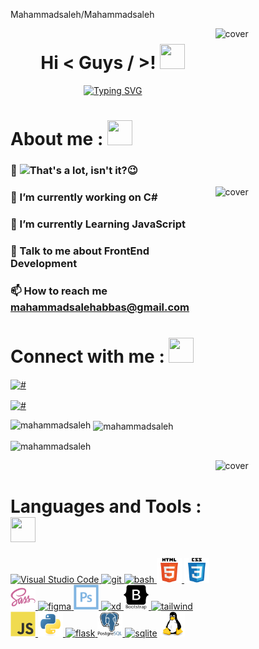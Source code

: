 Mahammadsaleh/Mahammadsaleh
<!--======================================================= "Typing" Gif =======================================================-->
<img align="right" align="right" width="35%" height="250px" src="https://media.giphy.com/media/l2Je3ktsieOfOGa1G/giphy.gif" alt="cover"/>
<div align="center">

<!--======================================================= Header Section =======================================================-->
<h1 display="inline-block">Hi < Guys / >! <img height = 40px width = 40px src = "https://raw.githubusercontent.com/MartinHeinz/MartinHeinz/master/wave.gif"></h1>

[![Typing SVG](https://readme-typing-svg.herokuapp.com?color=06ff06&size=22&lines=<h1>I'm+Front+End+Developer</h1>)]()

</div>

<!--======================================================= About Section =======================================================-->
<h1> About me : <img src='https://raw.githubusercontent.com/MartinHeinz/MartinHeinz/master/wave.gif' height = 40px width = 40px></h1>

<!--======================================================= Viewer Counter =======================================================-->
### 🔎 <img title="That's a lot, isn't it?😉" src="https://komarev.com/ghpvc/?username=Mahammdsaleh&color=228c22&style=flat">

<!--======================================================= "We can code this" Gif =======================================================-->
<img align="right" align="right" width="35%" height="250px" src="https://media.giphy.com/media/fwbZnTftCXVocKzfxR/giphy.gif" alt="cover"/>

<!--======================================================= Introduce Section =======================================================-->
### 🔭 I’m currently working on C# 

### 🌱 I’m currently Learning JavaScript

### 💬 Talk to me about FrontEnd Development

### 📫 How to reach me mahammadsalehabbas@gmail.com

<!--======================================================= Connect with Me Start =======================================================-->
<h1 align="left" > Connect with me : <img src='https://raw.githubusercontent.com/ShahriarShafin/ShahriarShafin/main/Assets/handshake.gif' height = 40px width = 40px> </h1>

<!--======================================================= Social Links =======================================================-->

<a href="https://www.linkedin.com/in/mahammadsaleh-abbas-b02524197/" target="blank"><img align="center" src="https://raw.githubusercontent.com/rahuldkjain/github-profile-readme-generator/master/src/images/icons/Social/linked-in-alt.svg" alt="#" height="30" width="40" /></a>

<a href="https://www.instagram.com/mahammadsalehabbas/" target="blank"><img align="center" src="https://raw.githubusercontent.com/rahuldkjain/github-profile-readme-generator/master/src/images/icons/Social/instagram.svg" alt="#" height="30" width="40" /></a>

<p><img align="left"  src="https://github-readme-stats.vercel.app/api/top-langs?username=mahammadsaleh&show_icons=true&locale=en&layout=compact" alt="mahammadsaleh" /></p>

<p>&nbsp;<img align="center"  src="https://github-readme-stats.vercel.app/api?username=mahammadsaleh&show_icons=true&locale=en" alt="mahammadsaleh" /></p>

<p><img align="center" src="https://github-readme-streak-stats.herokuapp.com/?user=mahammadsaleh&" alt="mahammadsaleh" /></p>


<!--======================================================= "Eat Sleep Code Repeat" Gif =======================================================-->
<img align="right" width="35%" height="250px" src="https://media.giphy.com/media/USV0ym3bVWQJJmNu3N/giphy.gif" alt="cover"/>

<br>

<!--======================================================= Language & Tools Start =======================================================-->
<h1 align="left"> Languages and Tools : <img src = "https://media2.giphy.com/media/QssGEmpkyEOhBCb7e1/giphy.gif?cid=ecf05e47a0n3gi1bfqntqmob8g9aid1oyj2wr3ds3mg700bl&rid=giphy.gif" height = 40px width = 40px ></h1> 
<!-- Visual Studio Code -->
<a href="https://code.visualstudio.com/" target="_blank"> <img src="https://stijndv.com/goodies/big-sur-replacement-icons/VScode.svg" alt="Visual Studio Code" width="40" height="40"/> </a>
<!-- Git -->
<a href="https://git-scm.com/" target="_blank" rel="noreferrer"> <img src="https://www.vectorlogo.zone/logos/git-scm/git-scm-icon.svg" alt="git" width="40" height="40"/> </a>
<!-- Bash -->
<a href="https://www.gnu.org/software/bash/" target="_blank" rel="noreferrer"> <img src="https://www.vectorlogo.zone/logos/gnu_bash/gnu_bash-icon.svg" alt="bash" width="40" height="40"/> </a>
<!-- Html -->
<a href="https://www.w3.org/html/" target="_blank" rel="noreferrer"> <img src="https://raw.githubusercontent.com/devicons/devicon/master/icons/html5/html5-original-wordmark.svg" alt="html5" width="40" height="40"/> </a> 
<!-- Css -->
<a href="https://www.w3schools.com/css/" target="_blank" rel="noreferrer"> <img src="https://raw.githubusercontent.com/devicons/devicon/master/icons/css3/css3-original-wordmark.svg" alt="css3" width="40" height="40"/> </a> 
<!-- Sass -->
<a href="https://sass-lang.com" target="_blank" rel="noreferrer"> <img src="https://raw.githubusercontent.com/devicons/devicon/master/icons/sass/sass-original.svg" alt="sass" width="40" height="40"/>
<!-- Figma -->
<a href="https://www.figma.com/" target="_blank" rel="noreferrer"> <img src="https://www.vectorlogo.zone/logos/figma/figma-icon.svg" alt="figma" width="40" height="40"/> </a>
<!-- PhotoShop -->
<a href="https://www.photoshop.com/en" target="_blank" rel="noreferrer"> <img src="https://raw.githubusercontent.com/devicons/devicon/master/icons/photoshop/photoshop-line.svg" alt="photoshop" width="40" height="40"/> </a>
<!-- AdobeXd -->
<a href="https://www.adobe.com/products/xd.html" target="_blank" rel="noreferrer"> <img src="https://cdn.worldvectorlogo.com/logos/adobe-xd.svg" alt="xd" width="40" height="40"/> </a>
<!-- BootStrap -->
<a href="https://getbootstrap.com" target="_blank" rel="noreferrer"> <img src="https://raw.githubusercontent.com/devicons/devicon/master/icons/bootstrap/bootstrap-plain-wordmark.svg" alt="bootstrap" width="40" height="40"/> </a> 
<!-- TailwindCSS -->
<a href="https://tailwindcss.com/" target="_blank" rel="noreferrer"> <img src="https://www.vectorlogo.zone/logos/tailwindcss/tailwindcss-icon.svg" alt="tailwind" width="40" height="40"/> </a>
<!-- JavaScript -->
<a href="https://developer.mozilla.org/en-US/docs/Web/JavaScript" target="_blank" rel="noreferrer"> <img src="https://raw.githubusercontent.com/devicons/devicon/master/icons/javascript/javascript-original.svg" alt="javascript" width="40" height="40"/> </a>
<!-- Python -->
<a href="https://www.python.org" target="_blank" rel="noreferrer"> <img src="https://raw.githubusercontent.com/devicons/devicon/master/icons/python/python-original.svg" alt="python" width="40" height="40"/> </a> 
<!-- Flask -->
<a href="https://flask.palletsprojects.com/" target="_blank" rel="noreferrer"> <img src="https://www.vectorlogo.zone/logos/pocoo_flask/pocoo_flask-icon.svg" alt="flask" width="40" height="40"/> </a> 
<!-- PostgreSql -->
<a href="https://www.postgresql.org" target="_blank" rel="noreferrer"> <img src="https://raw.githubusercontent.com/devicons/devicon/master/icons/postgresql/postgresql-original-wordmark.svg" alt="postgresql" width="40" height="40"/> </a> 
<!-- SqlLite -->
<a href="https://www.sqlite.org/" target="_blank" rel="noreferrer"> <img src="https://www.vectorlogo.zone/logos/sqlite/sqlite-icon.svg" alt="sqlite" width="40" height="40"/></a>
<!-- Linux -->
<a href="https://www.linux.org/" target="_blank" rel="noreferrer"> <img src="https://raw.githubusercontent.com/devicons/devicon/master/icons/linux/linux-original.svg" alt="linux" width="40" height="40"/> </a> 
<!-- Heroku -->

